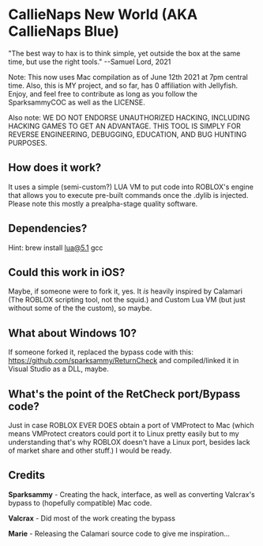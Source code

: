 # CallieNaps New World (AKA CallieNaps Blue)
"The best way to hax is to think simple, yet outside the box at the same time, but use the right tools." --Samuel Lord, 2021

Note: This now uses Mac compilation as of June 12th 2021 at 7pm central time. Also, this is MY project, and so far, has 0 affiliation with Jellyfish. Enjoy, and feel free to contribute as long as you follow the SparksammyCOC as well as the LICENSE.

Also note: WE DO NOT ENDORSE UNAUTHORIZED HACKING, INCLUDING HACKING GAMES TO GET AN ADVANTAGE. THIS TOOL IS SIMPLY FOR REVERSE ENGINEERING, DEBUGGING, EDUCATION, AND BUG HUNTING PURPOSES.

## How does it work?
It uses a simple (semi-custom?) LUA VM to put code into ROBLOX's engine that allows you to execute pre-built commands once the .dylib is injected. Please note this mostly a prealpha-stage quality software.

## Dependencies?
Hint: brew install lua@5.1 gcc

## Could this work in iOS?
Maybe, if someone were to fork it, yes. It *is* heavily inspired by Calamari (The ROBLOX scripting tool, not the squid.) and Custom Lua VM (but just without some of the the custom), so maybe.

## What about Windows 10?
If someone forked it, replaced the bypass code with this: https://github.com/sparksammy/ReturnCheck and compiled/linked it in Visual Studio as a DLL, maybe.

## What's the point of the RetCheck port/Bypass code?
Just in case ROBLOX EVER DOES obtain a port of VMProtect to Mac (which means VMProtect creators could port it to Linux pretty easily but to my understanding that's why ROBLOX doesn't have a Linux port, besides lack of market share and other stuff.) I would be ready.

## Credits
**Sparksammy** - Creating the hack, interface, as well as converting Valcrax's bypass to (hopefully compatible) Mac code.

**Valcrax** - Did most of the work creating the bypass

**Marie** - Releasing the Calamari source code to give me inspiration...
